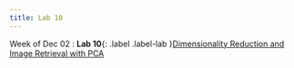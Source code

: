 ```yaml
---
title: Lab 10
---
```


Week of Dec 02
: **Lab 10**{: .label .label-lab }[Dimensionality Reduction and Image Retrieval with PCA](../labs/lab10)